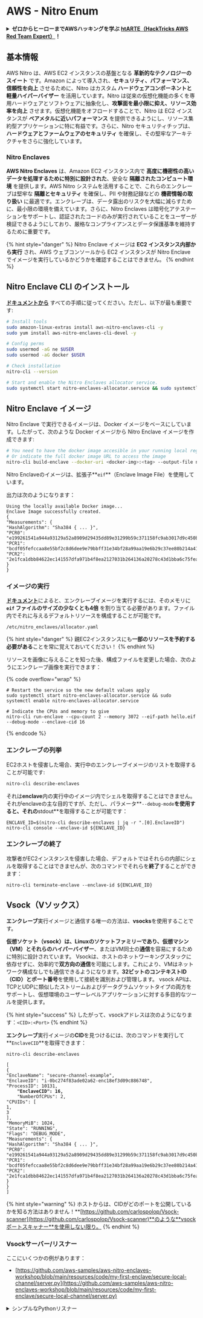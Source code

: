 # AWS - Nitro Enum

<details>

<summary><strong>ゼロからヒーローまでAWSハッキングを学ぶ</strong> <a href="https://training.hacktricks.xyz/courses/arte"><strong>htARTE（HackTricks AWS Red Team Expert）</strong></a><strong>！</strong></summary>

HackTricks をサポートする他の方法:

* **HackTricks で企業を宣伝したい** または **HackTricks をPDFでダウンロードしたい場合** は [**SUBSCRIPTION PLANS**](https://github.com/sponsors/carlospolop) をチェックしてください！
* [**公式PEASS＆HackTricksグッズ**](https://peass.creator-spring.com)を入手する
* [**The PEASS Family**](https://opensea.io/collection/the-peass-family)を発見し、独占的な [**NFTs**](https://opensea.io/collection/the-peass-family) のコレクションを見つける
* **💬 [**Discordグループ**](https://discord.gg/hRep4RUj7f) または [**telegramグループ**](https://t.me/peass) に参加するか、**Twitter** 🐦 [**@hacktricks\_live**](https://twitter.com/hacktricks\_live)** をフォローする。**
* **ハッキングトリックを共有するために** [**HackTricks**](https://github.com/carlospolop/hacktricks) と [**HackTricks Cloud**](https://github.com/carlospolop/hacktricks-cloud) のGitHubリポジトリにPRを提出する。

</details>

## 基本情報

AWS Nitro は、AWS EC2 インスタンスの基盤となる **革新的なテクノロジーのスイート** です。Amazon によって導入され、**セキュリティ、パフォーマンス、信頼性を向上** させるために、Nitro はカスタム **ハードウェアコンポーネントと軽量ハイパーバイザー** を活用しています。Nitro は従来の仮想化機能の多くを専用ハードウェアとソフトウェアに抽象化し、**攻撃面を最小限に抑え、リソース効率を向上** させます。仮想化機能をオフロードすることで、Nitro は EC2 インスタンスが **ベアメタルに近いパフォーマンス** を提供できるようにし、リソース集約型アプリケーションに特に有益です。さらに、Nitro セキュリティチップは、**ハードウェアとファームウェアのセキュリティ** を確保し、その堅牢なアーキテクチャをさらに強化しています。

### Nitro Enclaves

**AWS Nitro Enclaves** は、Amazon EC2 インスタンス内で **高度に機密性の高いデータを処理するために特別に設計された**、安全な **隔離されたコンピュート環境** を提供します。AWS Nitro システムを活用することで、これらのエンクレーブは堅牢な **隔離とセキュリティ** を確保し、PII や財務記録などの **機密情報の取り扱い** に最適です。エンクレーブは、データ露出のリスクを大幅に減らすために、最小限の環境を備えています。さらに、Nitro Enclaves は暗号化アテステーションをサポートし、認証されたコードのみが実行されていることをユーザーが検証できるようにしており、厳格なコンプライアンスとデータ保護基準を維持するために重要です。

{% hint style="danger" %}
Nitro Enclave イメージは **EC2 インスタンス内部から実行** され、AWS ウェブコンソールから EC2 インスタンスが Nitro Enclave でイメージを実行しているかどうかを確認することはできません。
{% endhint %}

## Nitro Enclave CLI のインストール

[**ドキュメントから**](https://catalog.us-east-1.prod.workshops.aws/event/dashboard/en-US/workshop/1-my-first-enclave/1-1-nitro-enclaves-cli#run-connect-and-terminate-the-enclave) すべての手順に従ってください。ただし、以下が最も重要です:
```bash
# Install tools
sudo amazon-linux-extras install aws-nitro-enclaves-cli -y
sudo yum install aws-nitro-enclaves-cli-devel -y

# Config perms
sudo usermod -aG ne $USER
sudo usermod -aG docker $USER

# Check installation
nitro-cli --version

# Start and enable the Nitro Enclaves allocator service.
sudo systemctl start nitro-enclaves-allocator.service && sudo systemctl enable nitro-enclaves-allocator.service
```
## Nitro Enclave イメージ

Nitro Enclave で実行できるイメージは、Docker イメージをベースにしています。したがって、次のような Docker イメージから Nitro Enclave イメージを作成できます:
```bash
# You need to have the docker image accesible in your running local registry
# Or indicate the full docker image URL to access the image
nitro-cli build-enclave --docker-uri <docker-img>:<tag> --output-file nitro-img.eif
```
Nitro Enclaveのイメージは、拡張子**`eif`**（Enclave Image File）を使用しています。

出力は次のようになります：
```
Using the locally available Docker image...
Enclave Image successfully created.
{
"Measurements": {
"HashAlgorithm": "Sha384 { ... }",
"PCR0": "e199261541a944a93129a52a8909d29435dd89e31299b59c371158fc9ab3017d9c450b0a580a487e330b4ac691943284",
"PCR1": "bcdf05fefccaa8e55bf2c8d6dee9e79bbff31e34bf28a99aa19e6b29c37ee80b214a414b7607236edf26fcb78654e63f",
"PCR2": "2e1fca1dbb84622ec141557dfa971b4f8ea2127031b264136a20278c43d1bba6c75fea286cd4de9f00450b6a8db0e6d3"
}
}
```
### イメージの実行

[**ドキュメント**](https://catalog.us-east-1.prod.workshops.aws/event/dashboard/en-US/workshop/1-my-first-enclave/1-1-nitro-enclaves-cli#run-connect-and-terminate-the-enclave)によると、エンクレーブイメージを実行するには、そのメモリに **`eif` ファイルのサイズの少なくとも4倍** を割り当てる必要があります。ファイル内でそれに与えるデフォルトリソースを構成することが可能です。
```shell
/etc/nitro_enclaves/allocator.yaml
```
{% hint style="danger" %}
親EC2インスタンスにも**一部のリソースを予約する必要がある**ことを常に覚えておいてください！
{% endhint %}

リソースを画像に与えることを知った後、構成ファイルを変更した場合、次のようにエンクレーブ画像を実行できます：

{% code overflow="wrap" %}
```shell
# Restart the service so the new default values apply
sudo systemctl start nitro-enclaves-allocator.service && sudo systemctl enable nitro-enclaves-allocator.service

# Indicate the CPUs and memory to give
nitro-cli run-enclave --cpu-count 2 --memory 3072 --eif-path hello.eif --debug-mode --enclave-cid 16
```
{% endcode %}

### エンクレーブの列挙

EC2ホストを侵害した場合、実行中のエンクレーブイメージのリストを取得することが可能です:
```bash
nitro-cli describe-enclaves
```
それは**enclave**内の実行中のイメージ内でシェルを取得することはできません。それがenclaveの主な目的ですが、ただし、パラメータ**`--debug-mode`**を使用すると、それの**stdout**を取得することが可能です：
```shell
ENCLAVE_ID=$(nitro-cli describe-enclaves | jq -r ".[0].EnclaveID")
nitro-cli console --enclave-id ${ENCLAVE_ID}
```
### エンクレーブの終了

攻撃者がEC2インスタンスを侵害した場合、デフォルトではそれらの内部にシェルを取得することはできませんが、次のコマンドでそれらを**終了**することができます：
```shell
nitro-cli terminate-enclave --enclave-id ${ENCLAVE_ID}
```
## Vsock（Vソックス）

**エンクレーブ**実行イメージと通信する唯一の方法は、**vsocks**を使用することです。

**仮想ソケット（vsock）**は、Linuxのソケットファミリーであり、仮想マシン（**VM**）とそれらの**ハイパーバイザー**、またはVM同士の**通信**を容易にするために特別に設計されています。 Vsockは、ホストのネットワーキングスタックに依存せずに、効率的で**双方向の通信**を可能にします。これにより、VMはネットワーク構成なしでも通信できるようになります。**32ビットのコンテキストID（CID）とポート番号**を使用して接続を識別および管理します。 vsock APIは、TCPとUDPに類似したストリームおよびデータグラムソケットタイプの両方をサポートし、仮想環境のユーザーレベルアプリケーションに対する多目的なツールを提供します。

{% hint style="success" %}
したがって、vsockアドレスは次のようになります：`<CID>:<Port>`
{% endhint %}

**エンクレーブ**実行イメージの**CID**を見つけるには、次のコマンドを実行して**`EnclaveCID`**を取得できます：

<pre class="language-bash"><code class="lang-bash">nitro-cli describe-enclaves

[
{
"EnclaveName": "secure-channel-example",
"EnclaveID": "i-0bc274f83ade02a62-enc18ef3d09c886748",
"ProcessID": 10131,
<strong>    "EnclaveCID": 16,
</strong>    "NumberOfCPUs": 2,
"CPUIDs": [
1,
3
],
"MemoryMiB": 1024,
"State": "RUNNING",
"Flags": "DEBUG_MODE",
"Measurements": {
"HashAlgorithm": "Sha384 { ... }",
"PCR0": "e199261541a944a93129a52a8909d29435dd89e31299b59c371158fc9ab3017d9c450b0a580a487e330b4ac691943284",
"PCR1": "bcdf05fefccaa8e55bf2c8d6dee9e79bbff31e34bf28a99aa19e6b29c37ee80b214a414b7607236edf26fcb78654e63f",
"PCR2": "2e1fca1dbb84622ec141557dfa971b4f8ea2127031b264136a20278c43d1bba6c75fea286cd4de9f00450b6a8db0e6d3"
}
}
]
</code></pre>

{% hint style="warning" %}
ホストからは、CIDがどのポートを公開しているかを知る方法はありません！**[https://github.com/carlospolop/Vsock-scanner](https://github.com/carlospolop/Vsock-scanner)**のような**vsockポートスキャナー**を使用しない限り。
{% endhint %}

### Vsockサーバー/リスナー

ここにいくつかの例があります：

* [https://github.com/aws-samples/aws-nitro-enclaves-workshop/blob/main/resources/code/my-first-enclave/secure-local-channel/server.py](https://github.com/aws-samples/aws-nitro-enclaves-workshop/blob/main/resources/code/my-first-enclave/secure-local-channel/server.py)

<details>

<summary>シンプルなPythonリスナー</summary>
```python
#!/usr/bin/env python3

# From
https://medium.com/@F.DL/understanding-vsock-684016cf0eb0

import socket

CID = socket.VMADDR_CID_HOST
PORT = 9999

s = socket.socket(socket.AF_VSOCK, socket.SOCK_STREAM)
s.bind((CID, PORT))
s.listen()
(conn, (remote_cid, remote_port)) = s.accept()

print(f"Connection opened by cid={remote_cid} port={remote_port}")

while True:
buf = conn.recv(64)
if not buf:
break

print(f"Received bytes: {buf}")
```
</details>  

<details>  

### AWS Nitro Enum  

#### EC2 Nitro Instances  

Nitro instances are a new hypervisor for EC2 instances that enables better performance and security. Nitro instances use Nitro cards to offload tasks from the main CPU, improving overall performance.  

#### Nitro API Endpoints  

- `nitro-enclave` - Used for launching EC2 instances with Nitro Enclaves.  
- `nitro-security` - Used for managing Nitro Security Groups.  
- `nitro-smartnic` - Used for managing Nitro SmartNICs.  

#### Nitro Security Groups  

Nitro Security Groups are used to control traffic to and from Nitro-based instances. They act as a firewall controlling inbound and outbound traffic.  

#### Nitro SmartNIC  

Nitro SmartNICs are network interface cards that offload network processing from the main CPU. They improve network performance and reduce the load on the main CPU.  

#### Nitro Enclaves  

Nitro Enclaves are isolated environments for sensitive data processing. They provide a secure environment for processing confidential data within an EC2 instance.  

</details>
```bash
# Using socat
socat VSOCK-LISTEN:<port>,fork EXEC:"echo Hello from server!"
```
### Vsock クライアント

例:

* [https://github.com/aws-samples/aws-nitro-enclaves-workshop/blob/main/resources/code/my-first-enclave/secure-local-channel/client.py](https://github.com/aws-samples/aws-nitro-enclaves-workshop/blob/main/resources/code/my-first-enclave/secure-local-channel/client.py)

<details>

<summary>シンプルな Python クライアント</summary>
```python
#!/usr/bin/env python3

#From https://medium.com/@F.DL/understanding-vsock-684016cf0eb0

import socket

CID = socket.VMADDR_CID_HOST
PORT = 9999

s = socket.socket(socket.AF_VSOCK, socket.SOCK_STREAM)
s.connect((CID, PORT))
s.sendall(b"Hello, world!")
s.close()
```
</details>
```bash
# Using socat
echo "Hello, vsock!" | socat - VSOCK-CONNECT:3:5000
```
### Vsock Proxy

ツールvsock-proxyを使用すると、別のアドレスでvsockプロキシをプロキシ化できます。例：
```bash
vsock-proxy 8001 ip-ranges.amazonaws.com 443 --config your-vsock-proxy.yaml
```
これにより、**vsock内のローカルポート8001**が`ip-ranges.amazonaws.com:443`に転送され、ファイル**`your-vsock-proxy.yaml`**には、`ip-ranges.amazonaws.com:443`にアクセスできるようにするための次の内容が含まれている可能性があります：
```yaml
allowlist:
- {address: ip-ranges.amazonaws.com, port: 443}
```
以下は、EC2ホストで使用されているvsockアドレス（**`<CID>:<Port>`**）を確認することができます（`3:8001`に注意してください。3はCIDであり、8001はポートです）：

{% code overflow="wrap" %}
```bash
sudo ss -l -p -n | grep v_str
v_str LISTEN 0      0                                                                              3:8001                   *:*     users:(("vsock-proxy",pid=9458,fd=3))
```
{% endcode %}

## Nitro Enclave Atestation & KMS

Nitro Enclaves SDKを使用すると、エンクレーブはNitro Hypervisorから**暗号化された署名付きアテステーションドキュメント**をリクエストできます。このドキュメントには、そのエンクレーブに固有の**一意の測定値**が含まれます。これらの測定値には、**ハッシュやプラットフォーム構成レジスタ（PCRs）**が含まれ、アテステーションプロセス中に使用され、**エンクレーブのアイデンティティを証明**し、**外部サービスとの信頼関係を構築**します。アテステーションドキュメントには通常、PCR0、PCR1、PCR2などの値が含まれます。これらは、エンクレーブEIFを構築および保存する際に以前に遭遇したものです。

[**ドキュメント**](https://catalog.us-east-1.prod.workshops.aws/event/dashboard/en-US/workshop/1-my-first-enclave/1-3-cryptographic-attestation#a-unique-feature-on-nitro-enclaves)によると、以下がPCRの値です：

<table><thead><tr><th width="97">PCR</th><th width="221">...のハッシュ</th><th>説明</th></tr></thead><tbody><tr><td>PCR0</td><td>エンクレーブイメージファイル</td><td>セクションデータを除いたイメージファイルの内容の連続した測定。</td></tr><tr><td>PCR1</td><td>Linuxカーネルとブートストラップ</td><td>カーネルとブートramfsデータの連続した測定。</td></tr><tr><td>PCR2</td><td>アプリケーション</td><td>ブートramfsを除いたユーザーアプリケーションの連続した順序測定。</td></tr><tr><td>PCR3</td><td>親インスタンスに割り当てられたIAMロール</td><td>親インスタンスに割り当てられたIAMロールの連続した測定。アテステーションプロセスが正常に完了するのは、親インスタンスが正しいIAMロールを持っている場合のみです。</td></tr><tr><td>PCR4</td><td>親インスタンスのインスタンスID</td><td>親インスタンスのIDの連続した測定。アテステーションプロセスが正常に完了するのは、親インスタンスが特定のインスタンスIDを持っている場合のみです。</td></tr><tr><td>PCR8</td><td>エンクレーブイメージファイルの署名証明書</td><td>エンクレーブイメージファイルに指定された署名証明書の測定。アテステーションプロセスが正常に完了するのは、特定の証明書で署名されたエンクレーブイメージファイルから起動された場合のみです。</td></tr></tbody></table>

**暗号化アテステーション**をアプリケーションに統合し、**AWS KMS**などのサービスとの事前構築された統合を活用できます。AWS KMSは**エンクレーブのアテステーションを検証**し、キーポリシーでアテステーションベースの条件キー（`kms:RecipientAttestation:ImageSha384`および`kms:RecipientAttestation:PCR`）を提供します。これらのポリシーにより、AWS KMSは**エンクレーブのアテステーションドキュメントが有効であり、指定された条件を満たす場合にのみKMSキーを使用することを許可**します。

{% hint style="success" %}
デバッグモード（--debug）のEnclavesは、ゼロ（`000000000000000000000000000000000000000000000000`）で構成されたPCRを持つアテステーションドキュメントを生成します。したがって、これらの値をチェックするKMSポリシーは失敗します。
{% endhint %}

### PCRバイパス

攻撃者の視点から、一部のPCRを変更しても、エンクレーブイメージの一部またはすべてを変更しても有効である可能性があることに注意してください（たとえば、PCR4は親インスタンスのIDをチェックするだけなので、そのEC2で任意のエンクレーブイメージを実行すると、このPCR要件を満たすことができます）。

したがって、EC2インスタンスを侵害した攻撃者は、これらの保護をバイパスするために他のエンクレーブイメージを実行できる可能性があります。

各保護をバイパスするための画像の変更/作成方法に関する研究（特に明らかでないもの）は、まだTODOです。

## 参考文献

* [https://medium.com/@F.DL/understanding-vsock-684016cf0eb0](https://medium.com/@F.DL/understanding-vsock-684016cf0eb0)
* AWSのNitroチュートリアルのすべての部分：[https://catalog.us-east-1.prod.workshops.aws/event/dashboard/en-US/workshop/1-my-first-enclave/1-1-nitro-enclaves-cli](https://catalog.us-east-1.prod.workshops.aws/event/dashboard/en-US/workshop/1-my-first-enclave/1-1-nitro-enclaves-cli)

<details>

<summary><strong>htARTE（HackTricks AWS Red Team Expert）</strong>で**ゼロからヒーローまでAWSハッキングを学ぶ**</summary>

HackTricksをサポートする他の方法：

* **HackTricksで企業を宣伝**したい場合や**HackTricksをPDFでダウンロード**したい場合は、[**SUBSCRIPTION PLANS**](https://github.com/sponsors/carlospolop)をチェックしてください！
* [**公式PEASS＆HackTricksのグッズ**](https://peass.creator-spring.com)を入手する
* [**The PEASS Family**](https://opensea.io/collection/the-peass-family)を発見し、独占的な[NFTs](https://opensea.io/collection/the-peass-family)のコレクションを見つける
* 💬 [**Discordグループ**](https://discord.gg/hRep4RUj7f)または[**telegramグループ**](https://t.me/peass)に**参加**するか、**Twitter** 🐦 [**@hacktricks\_live**](https://twitter.com/hacktricks\_live)をフォローする
* **HackTricks**と[**HackTricks Cloud**](https://github.com/carlospolop/hacktricks)のgithubリポジトリにPRを提出して、あなたのハッキングトリックを共有する

</details>
